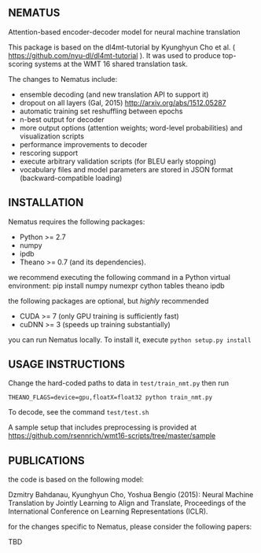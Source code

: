NEMATUS
-------

Attention-based encoder-decoder model for neural machine translation

This package is based on the dl4mt-tutorial by Kyunghyun Cho et al. ( https://github.com/nyu-dl/dl4mt-tutorial ).
It was used to produce top-scoring systems at the WMT 16 shared translation task.

The changes to Nematus include:

 - ensemble decoding (and new translation API to support it)
 - dropout on all layers (Gal, 2015) http://arxiv.org/abs/1512.05287
 - automatic training set reshuffling between epochs
 - n-best output for decoder
 - more output options (attention weights; word-level probabilities) and visualization scripts
 - performance improvements to decoder
 - rescoring support
 - execute arbitrary validation scripts (for BLEU early stopping)
 - vocabulary files and model parameters are stored in JSON format (backward-compatible loading)


INSTALLATION
------------

Nematus requires the following packages:

 - Python >= 2.7
 - numpy
 - ipdb
 - Theano >= 0.7 (and its dependencies).

we recommend executing the following command in a Python virtual environment:
   pip install numpy numexpr cython tables theano ipdb

the following packages are optional, but *highly* recommended

 - CUDA >= 7  (only GPU training is sufficiently fast)
 - cuDNN >= 3 (speeds up training substantially)


you can run Nematus locally. To install it, execute `python setup.py install`


USAGE INSTRUCTIONS
------------------

Change the hard-coded paths to data in `test/train_nmt.py` then run
```
THEANO_FLAGS=device=gpu,floatX=float32 python train_nmt.py 
```

To decode, see the command `test/test.sh`

A sample setup that includes preprocessing is provided at https://github.com/rsennrich/wmt16-scripts/tree/master/sample


PUBLICATIONS
------------

the code is based on the following model:

Dzmitry Bahdanau, Kyunghyun Cho, Yoshua Bengio (2015): Neural Machine Translation by Jointly Learning to Align and Translate, Proceedings of the International Conference on Learning Representations (ICLR).

for the changes specific to Nematus, please consider the following papers:

TBD
